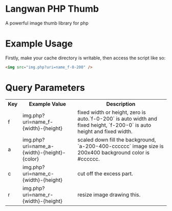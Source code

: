 Langwan PHP Thumb
=================

A powerful image thumb library for php

Example Usage
=============

Firstly, make your cache directory is writable, then access the script like so:

```html
<img src="img.php?uri=name_f-0-200" />
```
Query Parameters
================

<table>
    <tr>
        <th>Key</th>
        <th>Example Value</th>
        <th>Description</th>
    </tr>
    <tr>
        <td>f</td>
        <td>img.php?uri=name_f-{width}-{height}</td>
        <td>fixed width or height, zero is auto.`f-0-200` is auto width and fixed height, `f-200-0` is auto height and fixed width.</td>
    </tr>
    <tr>
        <td>a</td>
        <td>img.php?uri=name_a-{width}-{height}-{color}</td>
        <td>scaled down fill the background, `a-200-400-cccccc` image size is 200x400 background color is #cccccc.</td>
    </tr>
    <tr>
        <td>c</td>
        <td>img.php?uri=name_c-{width}-{height}</td>
        <td>cut off the excess part.</td>
    </tr>        
    <tr>
        <td>r</td>
        <td>img.php?uri=name_r-{width}-{height}</td>
        <td>resize image drawing this.</td>
    </tr>
</table>


